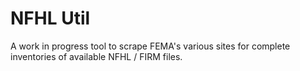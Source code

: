 # NFHL Util
A work in progress tool to scrape FEMA's various sites for complete inventories of available NFHL / FIRM files.
